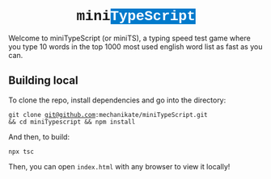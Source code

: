 <h1 style="text-align: center; font-family: 'Courier New';">mini<span style="color: #ffffff; background-color: #007acc;">TypeScript</span></h1>
Welcome to miniTypeScript (or miniTS), a typing speed test game where you type 10 words in the top 1000 most used english word list as fast as you can.
<h2>Building local</h2>
To clone the repo, install dependencies and go into the directory:

<code>git clone git@github.com:mechanikate/miniTypeScript.git && cd miniTypescript && npm install</code>

And then, to build:

<code>npx tsc</code>

Then, you can open <code>index.html</code> with any browser to view it locally!
